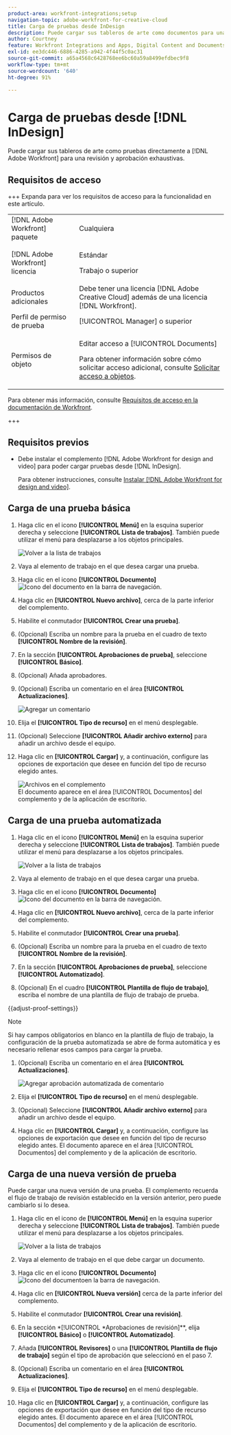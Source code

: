 ```yaml
---
product-area: workfront-integrations;setup
navigation-topic: adobe-workfront-for-creative-cloud
title: Carga de pruebas desde InDesign
description: Puede cargar sus tableros de arte como documentos para una revisión y aprobación rápidas o simplemente para almacenarlos en Adobe Workfront.
author: Courtney
feature: Workfront Integrations and Apps, Digital Content and Documents
exl-id: ee3dc446-6886-4285-a942-4f44f5c0ac31
source-git-commit: a65a4568c6428768ee6bc60a59a8499efdbec9f8
workflow-type: tm+mt
source-wordcount: '640'
ht-degree: 91%

---
```


# Carga de pruebas desde [!DNL InDesign]

Puede cargar sus tableros de arte como pruebas directamente a [!DNL Adobe Workfront] para una revisión y aprobación exhaustivas.

## Requisitos de acceso

+++ Expanda para ver los requisitos de acceso para la funcionalidad en este artículo.


<table style="table-layout:auto"> 
 <col> 
 <col> 
 <tbody> 
 <tr> 
   <td role="rowheader">[!DNL Adobe Workfront] paquete</td> 
   <td>Cualquiera </td> 
  </tr> 
  <tr> 
   <td role="rowheader">[!DNL Adobe Workfront] licencia</td> 
   <td> <p>Estándar</p> <p>Trabajo o superior</p> </td> 
  </tr> 
  <tr> 
   <td role="rowheader">Productos adicionales</td> 
   <td>Debe tener una licencia [!DNL Adobe Creative Cloud] además de una licencia [!DNL Workfront].</td> 
  </tr> 
  <tr> 
   <td role="rowheader">Perfil de permiso de prueba </td> 
   <td>[!UICONTROL Manager] o superior</td> 
  </tr> 
  <tr> 
   <td role="rowheader">Permisos de objeto</td> 
   <td> <p>Editar acceso a [!UICONTROL Documents]</p> <p>Para obtener información sobre cómo solicitar acceso adicional, consulte <a href="../../workfront-basics/grant-and-request-access-to-objects/request-access.md" class="MCXref xref">Solicitar acceso a objetos</a>.</p> </td> 
  </tr> 
 </tbody> 
</table>

Para obtener más información, consulte [Requisitos de acceso en la documentación de Workfront](/help/quicksilver/administration-and-setup/add-users/access-levels-and-object-permissions/access-level-requirements-in-documentation.md).


+++

## Requisitos previos

* Debe instalar el complemento [!DNL Adobe Workfront for design and video] para poder cargar pruebas desde [!DNL InDesign].

  Para obtener instrucciones, consulte [Instalar [!DNL Adobe Workfront for design and video]](/help/quicksilver/workfront-integrations-and-apps/adobe-workfront-for-creative-cloud/wf-install-cc.md).

## Carga de una prueba básica

1. Haga clic en el icono **[!UICONTROL Menú]** en la esquina superior derecha y seleccione **[!UICONTROL Lista de trabajos]**. También puede utilizar el menú para desplazarse a los objetos principales.

   ![Volver a la lista de trabajos](assets/go-back-to-work-list-350x314.png)

1. Vaya al elemento de trabajo en el que desea cargar una prueba.
1. Haga clic en el icono **[!UICONTROL Documento]** ![Icono del documento](assets/documents.png) en la barra de navegación.
1. Haga clic en **[!UICONTROL Nuevo archivo]**, cerca de la parte inferior del complemento.
1. Habilite el conmutador **[!UICONTROL Crear una prueba]**.
1. (Opcional) Escriba un nombre para la prueba en el cuadro de texto **[!UICONTROL Nombre de la revisión]**.
1. En la sección **[!UICONTROL Aprobaciones de prueba]**, seleccione **[!UICONTROL Básico]**.
1. (Opcional) Añada aprobadores.
1. (Opcional) Escriba un comentario en el área **[!UICONTROL Actualizaciones]**.

   ![Agregar un comentario](assets/add-comment.png)

1. Elija el **[!UICONTROL Tipo de recurso]** en el menú desplegable.

1. (Opcional) Seleccione **[!UICONTROL Añadir archivo externo]** para añadir un archivo desde el equipo.
1. Haga clic en **[!UICONTROL Cargar]** y, a continuación, configure las opciones de exportación que desee en función del tipo de recurso elegido antes.

   ![Archivos en el complemento](assets/plugin-files-350x307.png)\
   El documento aparece en el área [!UICONTROL Documentos] del complemento y de la aplicación de escritorio.


## Carga de una prueba automatizada

1. Haga clic en el icono **[!UICONTROL Menú]** en la esquina superior derecha y seleccione **[!UICONTROL Lista de trabajos]**. También puede utilizar el menú para desplazarse a los objetos principales.

   ![Volver a la lista de trabajos](assets/go-back-to-work-list-350x314.png)

1. Vaya al elemento de trabajo en el que desea cargar una prueba.
1. Haga clic en el icono **[!UICONTROL Documento]** ![Icono del documento](assets/documents.png) en la barra de navegación.

1. Haga clic en **[!UICONTROL Nuevo archivo]**, cerca de la parte inferior del complemento.
1. Habilite el conmutador **[!UICONTROL Crear una prueba]**.
1. (Opcional) Escriba un nombre para la prueba en el cuadro de texto **[!UICONTROL Nombre de la revisión]**.
1. En la sección **[!UICONTROL Aprobaciones de prueba]**, seleccione **[!UICONTROL Automatizado]**.
1. (Opcional) En el cuadro **[!UICONTROL Plantilla de flujo de trabajo]**, escriba el nombre de una plantilla de flujo de trabajo de prueba.

{{adjust-proof-settings}}

>[!NOTE]
>
> Si hay campos obligatorios en blanco en la plantilla de flujo de trabajo, la configuración de la prueba automatizada se abre de forma automática y es necesario rellenar esos campos para cargar la prueba.


1. (Opcional) Escriba un comentario en el área **[!UICONTROL Actualizaciones]**.

   ![Agregar aprobación automatizada de comentario](assets/add-comment-automated-approval.png)

1. Elija el **[!UICONTROL Tipo de recurso]** en el menú desplegable.
1. (Opcional) Seleccione **[!UICONTROL Añadir archivo externo]** para añadir un archivo desde el equipo.
1. Haga clic en **[!UICONTROL Cargar]** y, a continuación, configure las opciones de exportación que desee en función del tipo de recurso elegido antes.
El documento aparece en el área [!UICONTROL Documentos] del complemento y de la aplicación de escritorio.

## Carga de una nueva versión de prueba

Puede cargar una nueva versión de una prueba. El complemento recuerda el flujo de trabajo de revisión establecido en la versión anterior, pero puede cambiarlo si lo desea.

1. Haga clic en el icono de **[!UICONTROL Menú]** en la esquina superior derecha y seleccione **[!UICONTROL Lista de trabajos]**. También puede utilizar el menú para desplazarse a los objetos principales.

   ![Volver a la lista de trabajos](assets/go-back-to-work-list-350x314.png)

1. Vaya al elemento de trabajo en el que debe cargar un documento.
1. Haga clic en el icono **[!UICONTROL Documento]** ![Icono del documento](assets/documents.png)en la barra de navegación.

1. Haga clic en **[!UICONTROL Nueva versión]** cerca de la parte inferior del complemento.
1. Habilite el conmutador **[!UICONTROL Crear una revisión]**.

1. En la sección *[!UICONTROL *Aprobaciones de revisión]**, elija **[!UICONTROL Básico]** o **[!UICONTROL Automatizado]**.

1. Añada **[!UICONTROL Revisores]** o una **[!UICONTROL Plantilla de flujo de trabajo]** según el tipo de aprobación que seleccionó en el paso 7.

1. (Opcional) Escriba un comentario en el área **[!UICONTROL Actualizaciones]**.
1. Elija el **[!UICONTROL Tipo de recurso]** en el menú desplegable.
1. Haga clic en **[!UICONTROL Cargar]** y, a continuación, configure las opciones de exportación que desee en función del tipo de recurso elegido antes.
El documento aparece en el área [!UICONTROL Documentos] del complemento y de la aplicación de escritorio.
